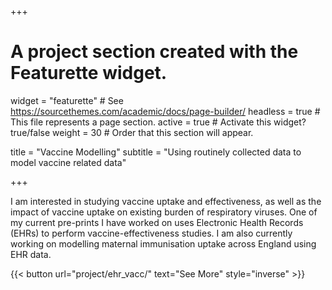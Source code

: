+++
# A project section created with the Featurette widget.
widget = "featurette"  # See https://sourcethemes.com/academic/docs/page-builder/
headless = true  # This file represents a page section.
active = true # Activate this widget? true/false
weight = 30  # Order that this section will appear.

title = "Vaccine Modelling"
subtitle = "Using routinely collected data to model vaccine related data"

+++

I am interested in studying vaccine uptake and effectiveness, as well as the impact of vaccine uptake on existing burden of respiratory viruses. One of my current pre-prints I have worked on uses Electronic Health Records (EHRs) to perform vaccine-effectiveness studies. I am also currently working on modelling maternal immunisation uptake across England using EHR data.

{{< button url="project/ehr_vacc/" text="See More" style="inverse" >}}